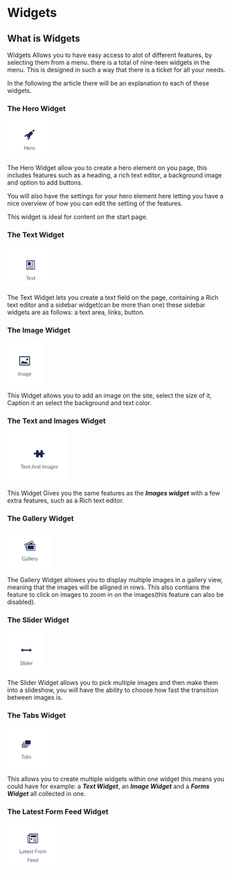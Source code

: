 # Widgets

## What is Widgets 
Widgets Allows you to have easy access to alot of different features, by selecting them from a menu.
there is a total of nine-teen widgets in the menu.
This is designed in such a way that there is a ticket for all your needs.

In the following the article there will be an explanation to each of these widgets.



### The Hero Widget 

![movePage.jpg](images/The-Hero-Widget.png)

The Hero Widget allow you to create a hero element on you page, this includes features such as a heading, a rich text editor, a background image and option to add buttons.

You will also have the settings for your hero element here letting you have a nice overview of how you can edit the setting of the features.

This widget is ideal for content on the start page.


 

### The Text Widget

![movePage.jpg](images/The-Text-Widget.png)

The Text Widget lets you create a text field on the page, containing a Rich text editor and a sidebar widget(can be more than one) these sidebar widgets are as follows: a text area, links, button.




### The Image Widget

![movePage.jpg](images/The-Image-Widget.png)

This Widget allows you to add an image on the site, select the size of it, Caption it an select the background and text color.




### The Text and Images Widget

![movePage.jpg](images/The-Text-And-Images-Widget.png)

This Widget Gives you the same features as the ***Images widget*** with a few extra features, such as a Rich text editor.




### The Gallery Widget

![movePage.jpg](images/The-Gallery-Widget.png)

The Gallery Widget allowes you to display multiple images in a gallery view, meaning that the images will be alligned in rows. 
This also contians the feature to click on images to zoom in on the images(this feature can also be disabled).




### The Slider Widget

![movePage.jpg](images/The-Slider-Widget.png)

The Slider Widget allows you to pick multiple images and then make them into a slideshow, you will have the ability to choose how fast the transition between images is.




### The Tabs Widget

![movePage.jpg](images/The-Tabs-Widget.png)

This allows you to create multiple widgets within one widget this means you could have for example: a ***Text Widget***, an ***Image Widget*** and a ***Forms Widget*** all collected in one.




### The Latest Form Feed Widget


![movePage.jpg](images/The-Latest-Form-Feed-Widget.png)